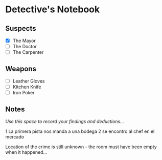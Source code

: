 # Detective's Notebook

## Suspects
- [x] The Mayor
- [ ] The Doctor
- [ ] The Carpenter

## Weapons
- [ ] Leather Gloves
- [ ] Kitchen Knife
- [ ] Iron Poker

## Notes
*Use this space to record your findings and deductions...*

1 La primera pista nos manda a una bodega 
2 se encontro al chef en el mercado 

Location of the crime is still unknown - the room must have been empty when it happened...
